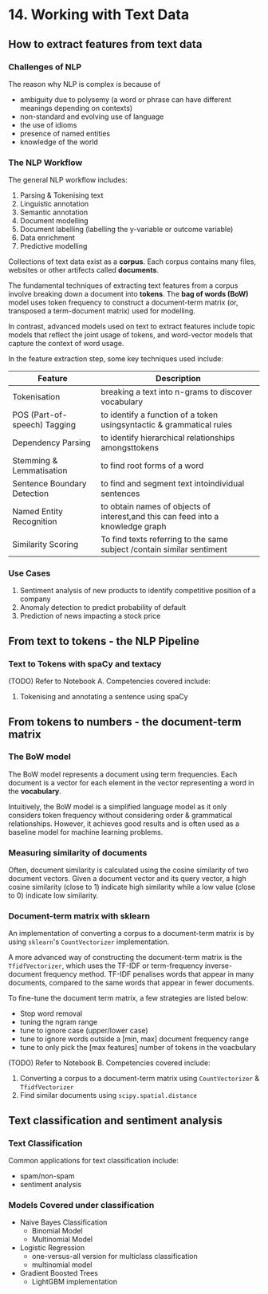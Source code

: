 # 14. Working with Text Data

## How to extract features from text data

### Challenges of NLP
The reason why NLP is complex is because of
- ambiguity due to polysemy (a word or phrase can have different meanings depending on contexts)
- non-standard and evolving use of language
- the use of idioms
- presence of named entities
- knowledge of the world

### The NLP Workflow
The general NLP workflow includes:
1. Parsing & Tokenising text
2. Linguistic annotation
3. Semantic annotation
4. Document modelling
5. Document labelling (labelling the y-variable or outcome variable)
6. Data enrichment
7. Predictive modelling

Collections of text data exist as a **corpus**. Each corpus contains many files, websites or other artifects called **documents**.

The fundamental techniques of extracting text features from a corpus involve breaking down a document into **tokens**. The **bag of words (BoW)** model uses token frequency to construct a document-term matrix (or, transposed a term-document matrix) used for modelling.

In contrast, advanced models used on text to extract features include topic models that reflect the joint usage of tokens, and word-vector models that capture the context of word usage.

In the feature extraction step, some key techniques used include:

|Feature|Description|
|--|--|
| Tokenisation | breaking a text into n-grams to discover vocabulary|
|POS (Part-of-speech) Tagging | to identify a function of a token usingsyntactic & grammatical rules
| Dependency Parsing | to identify hierarchical relationships amongsttokens
| Stemming & Lemmatisation | to find root forms of a word|
Sentence Boundary Detection |to find and segment text intoindividual sentences
| Named Entity Recognition | to obtain names of objects of interest,and this can feed into a knowledge graph
| Similarity Scoring | To find texts referring to the same subject /contain similar sentiment

### Use Cases
1. Sentiment analysis of new products to identify competitive position of a company
2. Anomaly detection to predict probability of default
3. Prediction of news impacting a stock price

## From text to tokens - the NLP Pipeline

### Text to Tokens with spaCy and textacy
(TODO) Refer to Notebook A. Competencies covered include:
1. Tokenising and annotating a sentence using spaCy

## From tokens to numbers - the document-term matrix

### The BoW model
The BoW model represents a document using term frequencies. Each document is a vector for each element in the vector representing a word in the **vocabulary**.

Intuitively, the BoW model is a simplified language model as it only considers token frequency without considering order & grammatical relationships. However, it achieves good results and is often used as a baseline model for machine learning problems.

### Measuring similarity of documents
Often, document similarity is calculated using the cosine similarity of two document vectors. Given a document vector and its query vector, a high cosine similarity (close to 1) indicate high similarity while a low value (close to 0) indicate low similarity.


### Document-term matrix with sklearn
An implementation of converting a corpus to a document-term matrix is by using `sklearn`'s `CountVectorizer` implementation.

A more advanced way of constructing the document-term matrix is the `TfidfVectorizer`, which uses the TF-IDF or term-frequency inverse-document frequency method. TF-IDF penalises words that appear in many documents, compared to the same words that appear in fewer documents.

To fine-tune the document term matrix, a few strategies are listed below:
- Stop word removal
- tuning the ngram range
- tune to ignore case (upper/lower case)
- tune to ignore words outside a [min, max] document frequency range
- tune to only pick the [max features] number of tokens in the voacbulary

(TODO) Refer to Notebook B. Competencies covered include:
1. Converting a corpus to a document-term matrix using `CountVectorizer` & `TfidfVectorizer`
2. Find similar documents using `scipy.spatial.distance`

## Text classification and sentiment analysis

### Text Classification
Common applications for text classification include:
- spam/non-spam
- sentiment analysis

### Models Covered under classification
- Naive Bayes Classification
  - Binomial Model
  - Multinomial Model
- Logistic Regression
  - one-versus-all version for multiclass classification
  - multinomial model
- Gradient Boosted Trees
  - LightGBM implementation
